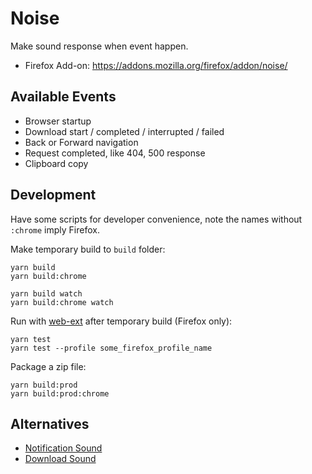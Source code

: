 Noise
=====

Make sound response when event happen.

- Firefox Add-on: https://addons.mozilla.org/firefox/addon/noise/

Available Events
----------------

- Browser startup
- Download start / completed / interrupted / failed
- Back or Forward navigation
- Request completed, like 404, 500 response
- Clipboard copy


Development
-----------

Have some scripts for developer convenience, note the names without `:chrome` imply Firefox.

Make temporary build to `build` folder:

    yarn build
    yarn build:chrome

    yarn build watch
    yarn build:chrome watch

Run with [web-ext][] after temporary build (Firefox only):

    yarn test
    yarn test --profile some_firefox_profile_name

Package a zip file:

    yarn build:prod
    yarn build:prod:chrome


Alternatives
------------

- [Notification Sound][]
- [Download Sound][]


[web-ext]: https://github.com/mozilla/web-ext
[Notification Sound]: https://addons.mozilla.org/firefox/addon/notification-sound/
[Download Sound]: https://addons.mozilla.org/firefox/addon/download-sound/
